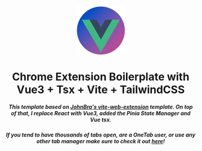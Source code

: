 <div align="center">
<img src="public/icon-128.png" alt="logo"/>
<h1> Chrome Extension Boilerplate with<br/>Vue3 + Tsx + Vite + TailwindCSS</h1>

<h5>
This template based on <a target="_blank" href="https://github.com/JohnBra/vite-web-extension">JohnBra's vite-web-extension</a>
 template. On top of that, I replace React with Vue3, added the Pinia State Manager and Vue tsx.
</h5>

<h5>
If you tend to have thousands of tabs open, are a OneTab user, or use any other tab manager 
make sure to check it out <a target="_blank" rel="noopener noreferrer" href="https://chrome.google.com/webstore/detail/supatabs/icbcnjlaegndjabnjbaeihnnmidbfigk">here</a>!
</h5>

</div>
